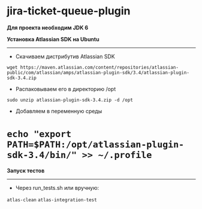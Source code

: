 jira-ticket-queue-plugin
========================
**Для проекта необходим JDK 6**

**Установка Atlassian SDK на Ubuntu**

***

* Скачиваем дистрибутив Atlassian SDK

`wget https://maven.atlassian.com/content/repositories/atlassian-public/com/atlassian/amps/atlassian-plugin-sdk/3.4/atlassian-plugin-sdk-3.4.zip`

* Распаковываем его в директорию /opt

`sudo unzip atlassian-plugin-sdk-3.4.zip -d /opt`

* Добавляем в переменную среды

`echo "export PATH=$PATH:/opt/atlassian-plugin-sdk-3.4/bin/" >> ~/.profile`
========================
**Запуск тестов**

***

* Через run_tests.sh или вручную:

`atlas-clean`
`atlas-integration-test`
